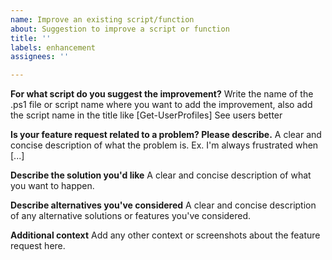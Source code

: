 ```yaml
---
name: Improve an existing script/function
about: Suggestion to improve a script or function
title: ''
labels: enhancement
assignees: ''

---
```


**For what script do you suggest the improvement?**
Write the name of the .ps1 file or script name where you want to add the improvement, also add the script name in the title like [Get-UserProfiles] See users better

**Is your feature request related to a problem? Please describe.**
A clear and concise description of what the problem is. Ex. I'm always frustrated when [...]

**Describe the solution you'd like**
A clear and concise description of what you want to happen.

**Describe alternatives you've considered**
A clear and concise description of any alternative solutions or features you've considered.

**Additional context**
Add any other context or screenshots about the feature request here.

